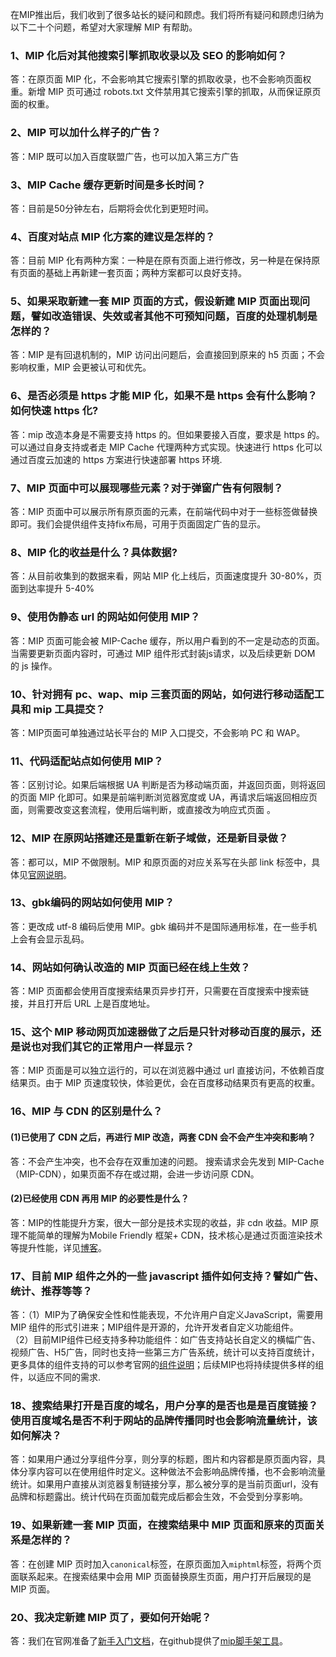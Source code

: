 在MIP推出后，我们收到了很多站长的疑问和顾虑。我们将所有疑问和顾虑归纳为以下二十个问题，希望对大家理解 MIP 有帮助。

### 1、MIP 化后对其他搜索引擎抓取收录以及 SEO 的影响如何？
答：在原页面 MIP 化，不会影响其它搜索引擎的抓取收录，也不会影响页面权重。新增 MIP 页可通过 robots.txt 文件禁用其它搜索引擎的抓取，从而保证原页面的权重。

### 2、MIP 可以加什么样子的广告？
答：MIP 既可以加入百度联盟广告，也可以加入第三方广告

### 3、MIP Cache 缓存更新时间是多长时间？
答：目前是50分钟左右，后期将会优化到更短时间。

### 4、百度对站点 MIP 化方案的建议是怎样的？
答：目前 MIP 化有两种方案：一种是在原有页面上进行修改，另一种是在保持原有页面的基础上再新建一套页面；两种方案都可以良好支持。

### 5、如果采取新建一套 MIP 页面的方式，假设新建 MIP 页面出现问题，譬如改造错误、失效或者其他不可预知问题，百度的处理机制是怎样的？
答：MIP 是有回退机制的，MIP 访问出问题后，会直接回到原来的 h5 页面；不会影响权重，MIP 会更被认可和优先。

### 6、是否必须是 https 才能 MIP 化，如果不是 https 会有什么影响？如何快速 https 化?
答：mip 改造本身是不需要支持 https 的。但如果要接入百度，要求是 https 的。可以通过自身支持或者走 MIP Cache 代理两种方式实现。快速进行 https 化可以通过百度云加速的 https 方案进行快速部署 https 环境.

### 7、MIP 页面中可以展现哪些元素？对于弹窗广告有何限制？
答：MIP 页面中可以展示所有原页面的元素，在前端代码中对于一些标签做替换即可。我们会提供组件支持fix布局，可用于页面固定广告的显示。

### 8、MIP 化的收益是什么？具体数据?
答：从目前收集到的数据来看，网站 MIP 化上线后，页面速度提升 30-80%，页面到达率提升 5-40%

### 9、使用伪静态 url 的网站如何使用 MIP？
答：MIP 页面可能会被 MIP-Cache 缓存，所以用户看到的不一定是动态的页面。当需要更新页面内容时，可通过 MIP 组件形式封装js请求，以及后续更新 DOM 的 js 操作。

### 10、针对拥有 pc、wap、mip 三套页面的网站，如何进行移动适配工具和 mip 工具提交？
答：MIP页面可单独通过站长平台的 MIP 入口提交，不会影响 PC 和 WAP。

### 11、代码适配站点如何使用 MIP？
答：区别讨论。如果后端根据 UA 判断是否为移动端页面，并返回页面，则将返回的页面 MIP 化即可。如果是前端判断浏览器宽度或 UA，再请求后端返回相应页面，则需要改变这套流程，使用后端判断，或直接改为响应式页面
。

### 12、MIP 在原网站搭建还是重新在新子域做，还是新目录做？
答：都可以，MIP 不做限制。MIP 和原页面的对应关系写在头部 link 标签中，具体见[官网说明](https://www.mipengine.org/doc/2-tech/5-show-your-page.html)。

### 13、gbk编码的网站如何使用 MIP？
答：更改成 utf-8 编码后使用 MIP。gbk 编码并不是国际通用标准，在一些手机上会有会显示乱码。

### 14、网站如何确认改造的 MIP 页面已经在线上生效？
答：MIP 页面都会使用百度搜索结果页异步打开，只需要在百度搜索中搜索链接，并且打开后 URL 上是百度地址。

### 15、这个 MIP 移动网页加速器做了之后是只针对移动百度的展示，还是说也对我们其它的正常用户一样显示？
答：MIP 页面是可以独立运行的，可以在浏览器中通过 url 直接访问，不依赖百度结果页。由于 MIP 页速度较快，体验更优，会在百度移动结果页有更高的权重。

### 16、MIP 与 CDN 的区别是什么？
#### (1)已使用了 CDN 之后，再进行 MIP 改造，两套 CDN 会不会产生冲突和影响？   
答：不会产生冲突，也不会存在双重加速的问题。 搜索请求会先发到 MIP-Cache（MIP-CDN），如果页面不存在或过期，会进一步访问原 CDN。
#### (2)已经使用 CDN 再用 MIP 的必要性是什么？
答：MIP的性能提升方案，很大一部分是技术实现的收益，非 cdn 收益。MIP 原理不能简单的理解为Mobile Friendly 框架+ CDN，技术核心是通过页面渲染技术等提升性能，详见[博客](http://www.cnblogs.com/mipengine/p/what_is_mip.html)。

### 17、目前 MIP 组件之外的一些 javascript 插件如何支持？譬如广告、统计、推荐等等？
答：（1）MIP为了确保安全性和性能表现，不允许用户自定义JavaScript，需要用MIP 组件的形式引进来；MIP组件是开源的，允许开发者自定义功能组件。  
（2）目前MIP组件已经支持多种功能组件：如广告支持站长自定义的横幅广告、视频广告、H5广告，同时也支持一些第三方广告系统，统计可以支持百度统计，更多具体的组件支持的可以参考官网的[组件说明](https://www.mipengine.org/doc/3-widget/10-overview.html)；后续MIP也将持续提供多样的组件，以适应不同的需求.

### 18、搜索结果打开是百度的域名，用户分享的是否也是是百度链接？使用百度域名是否不利于网站的品牌传播同时也会影响流量统计，该如何解决？
答：如果用户通过分享组件分享，则分享的标题，图片和内容都是原页面内容，具体分享内容可以在使用组件时定义。这种做法不会影响品牌传播，也不会影响流量统计。如果用户直接从浏览器复制链接分享，那么被分享的是当前页面url，没有品牌和标题露出。统计代码在页面加载完成后都会生效，不会受到分享影响。

### 19、如果新建一套 MIP 页面，在搜索结果中 MIP 页面和原来的页面关系是怎样的？
答：在创建 MIP 页时加入`canonical`标签，在原页面加入`miphtml`标签，将两个页面联系起来。在搜索结果中会用 MIP 页面替换原生页面，用户打开后展现的是 MIP 页面。

### 20、我决定新建 MIP 页了，要如何开始呢？
答：我们在官网准备了[新手入门文档](https://www.mipengine.org/doc/00-mip-101.html)，在github提供了[mip脚手架工具](https://github.com/mipengine/mip-cli)。